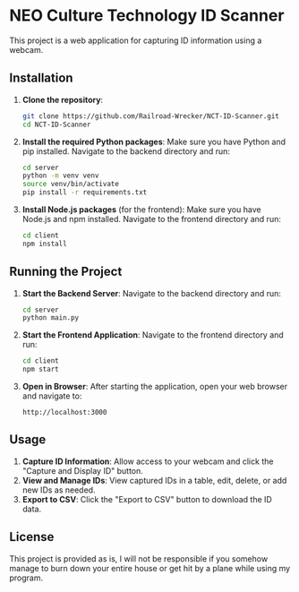 # NEO Culture Technology ID Scanner

This project is a web application for capturing ID information using a webcam.

## Installation

1. **Clone the repository**:

   ```bash
   git clone https://github.com/Railroad-Wrecker/NCT-ID-Scanner.git
   cd NCT-ID-Scanner
   ```

2. **Install the required Python packages**:
   Make sure you have Python and pip installed.
   Navigate to the backend directory and run:

   ```bash
   cd server
   python -m venv venv
   source venv/bin/activate
   pip install -r requirements.txt
   ```

3. **Install Node.js packages** (for the frontend):
   Make sure you have Node.js and npm installed.
   Navigate to the frontend directory and run:

   ```bash
   cd client
   npm install
   ```

## Running the Project

1. **Start the Backend Server**:
   Navigate to the backend directory and run:

   ```bash
   cd server
   python main.py
   ```

2. **Start the Frontend Application**:
   Navigate to the frontend directory and run:

   ```bash
   cd client
   npm start
   ```

3. **Open in Browser**:
   After starting the application, open your web browser and navigate to:
   ```
   http://localhost:3000
   ```

## Usage

1. **Capture ID Information**: Allow access to your webcam and click the "Capture and Display ID" button.
2. **View and Manage IDs**: View captured IDs in a table, edit, delete, or add new IDs as needed.
3. **Export to CSV**: Click the "Export to CSV" button to download the ID data.

## License

This project is provided as is, I will not be responsible if you somehow manage to burn down your entire house or get hit by a plane while using my program.
